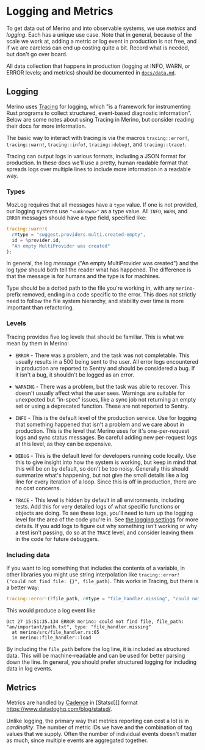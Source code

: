 # Logging and Metrics

To get data out of Merino and into observable systems, we use _metrics_ and
_logging_. Each has a unique use case. Note that in general, because of the scale
we work at, adding a metric or log event in production is not free, and if we
are careless can end up costing quite a bit. Record what is needed, but don't go
over board.

All data collection that happens in production (logging at INFO, WARN, or ERROR
levels; and metrics) should be documented in [`docs/data.md`](../data.md).

## Logging

Merino uses [Tracing][] for logging, which "is a framework for instrumenting
Rust programs to collect structured, event-based diagnostic information". Below
are some notes about using Tracing in Merino, but consider reading their docs
for more information.

[tracing]: https://crates.io/crates/tracing

The basic way to interact with tracing is via the macros `tracing::error!`,
`tracing::warn!`, `tracing::info!`, `tracing::debug!`, and `tracing::trace!`.

Tracing can output logs in various formats, including a JSON format for
production. In these docs we'll use a pretty, human readable format that spreads
logs over multiple lines to include more information in a readable way.

### Types

MozLog requires that all messages have a `type` value. If one is not provided,
our logging systems use `"<unknown>"` as a type value. All `INFO`, `WARN`, and
`ERROR` messages should have a type field, specified like:

```rust
tracing::warn!(
  r#type = "suggest.providers.multi.created-empty",
  id = %provider.id,
  "An empty MultiProvider was created"
);
```

In general, the log _message_ ("An empty MultiProvider was created") and the log
_type_ should both tell the reader what has happened. The difference is that the
message is for humans and the type is for machines.

Type should be a dotted path to the file you're working in, with any `merino-`
prefix removed, ending in a code specific to the error. This does not strictly
need to follow the file system hierarchy, and stability over time is more
important than refactoring.

### Levels

Tracing provides five log levels that should be familiar. This is what we mean
by them in Merino:

- `ERROR` - There was a problem, and the task was not completable. This usually
  results in a 500 being sent to the user. All error logs encountered in
  production are reported to Sentry and should be considered a bug. If it isn't
  a bug, it shouldn't be logged as an error.

- `WARNING` - There was a problem, but the task was able to recover. This
  doesn't usually affect what the user sees. Warnings are suitable for
  unexpected but "in-spec" issues, like a sync job not returning an empty set or
  using a deprecated function. These are not reported to Sentry.

- `INFO` - This is the default level of the production service. Use for logging
  that something happened that isn't a problem and we care about in production.
  This is the level that Merino uses for it's one-per-request logs and sync
  status messages. Be careful adding new per-request logs at this level, as they
  can be expensive.

- `DEBUG` - This is the default level for developers running code locally. Use
  this to give insight into how the system is working, but keep in mind that
  this will be on by default, so don't be too noisy. Generally this should
  summarize what's happening, but not give the small details like a log line for
  every iteration of a loop. Since this is off in production, there are no cost
  concerns.

- `TRACE` - This level is hidden by default in all environments, including
  tests. Add this for very detailed logs of what specific functions or objects
  are doing. To see these logs, you'll need to turn up the logging level for the
  area of the code you're in. See [the logging settings](../ops.md#logging) for
  more details. If you add logs to figure out why something isn't working or why
  a test isn't passing, do so at the `TRACE` level, and consider leaving them in
  the code for future debuggers.

### Including data

If you want to log something that includes the contents of a variable, in other
libraries you might use string interpolation like
`tracing::error!("could not find file: {}", file_path)`. This works in Tracing,
but there is a better way:

```rust
tracing::error!(?file_path, r#type = "file_handler.missing", "could not find file");
```

This would produce a log event like

```log
Oct 27 15:51:35.134 ERROR merino: could not find file, file_path: "an/important/path.txt", type: "file_handler.missing"
  at merino/src/file_handler.rs:65
  in merino::file_handler::load
```

By including the `file_path` before the log line, it is included as structured
data. This will be machine-readable and can be used for better parsing down the
line. In general, you should prefer structured logging for including data in log
events.

## Metrics

Metrics are handled by [Cadence][] in [Statsd][] format
https://www.datadoghq.com/blog/statsd/.

[cadence]: https://crates.io/crates/cadence

Unlike logging, the primary way that metrics reporting can cost a lot is in
_cardinality_. The number of metric IDs we have and the combination of tag
values that we supply. Often the number of individual events doesn't matter as
much, since multiple events are aggregated together.
